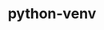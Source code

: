 ---
title: "python-venv"
layout: cache
categories: [package, develop]
meta: {"compilers": ["apple-clang@=16.0.0", "cce@=18.0.0", "gcc@=10.2.1", "gcc@=10.5.0", "gcc@=11.1.0", "gcc@=11.4.0", "gcc@=12.3.0", "gcc@=13.2.0", "gcc@=13.3.0", "gcc@=7.3.1", "gcc@=7.5.0", "gcc@=9.4.0", "oneapi@=2024.2.1"], "num_specs": 217, "num_specs_by_stack": {"aws-isc": 2, "aws-isc-aarch64": 2, "bootstrap-aarch64-darwin": 12, "bootstrap-x86_64-linux-gnu": 40, "build_systems": 5, "data-vis-sdk": 5, "developer-tools": 4, "developer-tools-aarch64-linux-gnu": 4, "developer-tools-darwin": 2, "developer-tools-manylinux2014": 1, "developer-tools-x86_64_v3-linux-gnu": 4, "e4s": 32, "e4s-cray-rhel": 5, "e4s-neoverse-v2": 22, "e4s-neoverse_v1": 10, "e4s-oneapi": 27, "e4s-power": 4, "e4s-rocm-external": 5, "hep": 5, "ml-darwin-aarch64-mps": 8, "ml-linux-aarch64-cpu": 20, "ml-linux-aarch64-cuda": 20, "ml-linux-x86_64-cpu": 20, "ml-linux-x86_64-cuda": 20, "ml-linux-x86_64-rocm": 20, "radiuss": 15, "root": 217, "tutorial": 10}, "oss": ["amzn2", "centos7", "rhel8", "sequoia", "ubuntu18.04", "ubuntu20.04", "ubuntu22.04", "ubuntu24.04"], "platforms": ["darwin", "linux"], "stacks": ["aws-isc", "aws-isc-aarch64", "bootstrap-aarch64-darwin", "bootstrap-x86_64-linux-gnu", "build_systems", "data-vis-sdk", "developer-tools", "developer-tools-aarch64-linux-gnu", "developer-tools-darwin", "developer-tools-manylinux2014", "developer-tools-x86_64_v3-linux-gnu", "e4s", "e4s-cray-rhel", "e4s-neoverse-v2", "e4s-neoverse_v1", "e4s-oneapi", "e4s-power", "e4s-rocm-external", "hep", "ml-darwin-aarch64-mps", "ml-linux-aarch64-cpu", "ml-linux-aarch64-cuda", "ml-linux-x86_64-cpu", "ml-linux-x86_64-cuda", "ml-linux-x86_64-rocm", "radiuss", "root", "tutorial"], "targets": ["aarch64", "neoverse_v1", "neoverse_v2", "ppc64le", "x86_64_v3"], "versions": ["1.0"]}
spec_details: [{"compiler": "gcc@=11.4.0", "hash": "2akpjexcxrfgjfoba4ok6qgm75mchbiy", "os": "ubuntu22.04", "platform": "linux", "size": "-", "stacks": ["e4s-neoverse-v2", "root"], "target": "neoverse_v2", "variants": ["build_system=generic"], "versions": ["1.0"]}, {"compiler": "gcc@=11.4.0", "hash": "2hv457ypdz44kzwdihlpbhuum5ca3hlh", "os": "ubuntu22.04", "platform": "linux", "size": "-", "stacks": ["e4s-neoverse_v1", "root"], "target": "neoverse_v1", "variants": ["build_system=generic"], "versions": ["1.0"]}, {"compiler": "apple-clang@=16.0.0", "hash": "2iiofrubhbqsoif77eb7kigtdz36t4wq", "os": "sequoia", "platform": "darwin", "size": "-", "stacks": ["bootstrap-aarch64-darwin", "root"], "target": "aarch64", "variants": ["build_system=generic"], "versions": ["1.0"]}, {"compiler": "oneapi@=2024.2.1", "hash": "2pmgd5lmeotferfrbt55pcwcrnhtmm33", "os": "ubuntu22.04", "platform": "linux", "size": "-", "stacks": ["e4s-oneapi", "root"], "target": "x86_64_v3", "variants": ["build_system=generic"], "versions": ["1.0"]}, {"compiler": "gcc@=11.4.0", "hash": "2q55jmwxnaxmmd266feufun3ardqu3f3", "os": "ubuntu22.04", "platform": "linux", "size": "-", "stacks": ["hep", "root"], "target": "x86_64_v3", "variants": ["build_system=generic"], "versions": ["1.0"]}, {"compiler": "gcc@=11.4.0", "hash": "2uix5avkqltfida4qodpy5nyzmmbgyko", "os": "ubuntu22.04", "platform": "linux", "size": "-", "stacks": ["e4s-neoverse-v2", "root"], "target": "neoverse_v2", "variants": ["build_system=generic"], "versions": ["1.0"]}, {"compiler": "gcc@=7.5.0", "hash": "36txcspt5wiv42y7ru4i44fe2qbs2zg3", "os": "ubuntu18.04", "platform": "linux", "size": "-", "stacks": ["build_systems", "radiuss", "root"], "target": "x86_64_v3", "variants": ["build_system=generic"], "versions": ["1.0"]}, {"compiler": "gcc@=9.4.0", "hash": "3bqf5mqli33hyuex3j4nqntf5h5zn4lk", "os": "ubuntu20.04", "platform": "linux", "size": "-", "stacks": ["e4s-power", "root"], "target": "ppc64le", "variants": ["build_system=generic"], "versions": ["1.0"]}, {"compiler": "gcc@=9.4.0", "hash": "3h5ruhesknm7mpsyb2cdn2g3nowvbxtj", "os": "ubuntu20.04", "platform": "linux", "size": "-", "stacks": ["e4s-power", "root"], "target": "ppc64le", "variants": ["build_system=generic"], "versions": ["1.0"]}, {"compiler": "gcc@=13.2.0", "hash": "3v2chcyzy5ziao67bngkoz2melnwqz4i", "os": "ubuntu24.04", "platform": "linux", "size": "-", "stacks": ["bootstrap-x86_64-linux-gnu", "ml-linux-x86_64-cpu", "ml-linux-x86_64-cuda", "ml-linux-x86_64-rocm", "root"], "target": "x86_64_v3", "variants": ["build_system=generic"], "versions": ["1.0"]}, {"compiler": "oneapi@=2024.2.1", "hash": "46y7kluixrs4tesqlydpwx46melnba4r", "os": "ubuntu22.04", "platform": "linux", "size": "-", "stacks": ["e4s-oneapi", "root"], "target": "x86_64_v3", "variants": ["build_system=generic"], "versions": ["1.0"]}, {"compiler": "gcc@=9.4.0", "hash": "47iyxqvaso3ev5clwsqtdknhdkiovsk7", "os": "ubuntu20.04", "platform": "linux", "size": "-", "stacks": ["e4s-power", "root"], "target": "ppc64le", "variants": ["build_system=generic"], "versions": ["1.0"]}, {"compiler": "gcc@=13.2.0", "hash": "4b5fhzylrgb4ufwfxn4mt7iv23oqevea", "os": "ubuntu24.04", "platform": "linux", "size": "-", "stacks": ["ml-linux-aarch64-cpu", "ml-linux-aarch64-cuda", "root"], "target": "aarch64", "variants": ["build_system=generic"], "versions": ["1.0"]}, {"compiler": "gcc@=13.2.0", "hash": "4srhldu23vb4o4aa6lznhbwczfyjnhtg", "os": "ubuntu24.04", "platform": "linux", "size": "-", "stacks": ["bootstrap-x86_64-linux-gnu", "ml-linux-x86_64-cpu", "ml-linux-x86_64-cuda", "ml-linux-x86_64-rocm", "root"], "target": "x86_64_v3", "variants": ["build_system=generic"], "versions": ["1.0"]}, {"compiler": "oneapi@=2024.2.1", "hash": "4sxxqbgw7ochvdg3kbhaukufkpn2so2q", "os": "ubuntu22.04", "platform": "linux", "size": "-", "stacks": ["e4s-oneapi", "root"], "target": "x86_64_v3", "variants": ["build_system=generic"], "versions": ["1.0"]}, {"compiler": "oneapi@=2024.2.1", "hash": "4umra5wuzfvewn2dqrigl667j4ryfp2s", "os": "ubuntu22.04", "platform": "linux", "size": "-", "stacks": ["e4s-oneapi", "root"], "target": "x86_64_v3", "variants": ["build_system=generic"], "versions": ["1.0"]}, {"compiler": "gcc@=13.2.0", "hash": "53mz4lk2q5lcl5xblnkyheli7q4zun5h", "os": "ubuntu24.04", "platform": "linux", "size": "-", "stacks": ["bootstrap-x86_64-linux-gnu", "root"], "target": "x86_64_v3", "variants": ["build_system=generic"], "versions": ["1.0"]}, {"compiler": "gcc@=13.3.0", "hash": "5ce6aboevqkh3fqbjxkrbheihfm7xmjn", "os": "rhel8", "platform": "linux", "size": "-", "stacks": ["developer-tools-aarch64-linux-gnu", "root"], "target": "aarch64", "variants": ["build_system=generic"], "versions": ["1.0"]}, {"compiler": "gcc@=10.2.1", "hash": "5ecbgso4doedolp4jcfbqkuqruihfr4s", "os": "centos7", "platform": "linux", "size": "-", "stacks": ["developer-tools-manylinux2014", "root"], "target": "x86_64_v3", "variants": ["build_system=generic"], "versions": ["1.0"]}, {"compiler": "gcc@=13.2.0", "hash": "5jjpvf6a64bxyijozahrpzeeqe5bpcrx", "os": "ubuntu24.04", "platform": "linux", "size": "-", "stacks": ["bootstrap-x86_64-linux-gnu", "ml-linux-x86_64-cpu", "ml-linux-x86_64-cuda", "ml-linux-x86_64-rocm", "root"], "target": "x86_64_v3", "variants": ["build_system=generic"], "versions": ["1.0"]}, {"compiler": "cce@=18.0.0", "hash": "5jlx4me2t27gfgxqjh3jsmgdugqrl5yd", "os": "rhel8", "platform": "linux", "size": "-", "stacks": ["e4s-cray-rhel", "root"], "target": "x86_64_v3", "variants": ["build_system=generic"], "versions": ["1.0"]}, {"compiler": "gcc@=7.3.1", "hash": "5qadkpu6afwpgjkzzy7gdbkibu6hf64h", "os": "amzn2", "platform": "linux", "size": "-", "stacks": ["aws-isc", "root"], "target": "x86_64_v3", "variants": ["build_system=generic"], "versions": ["1.0"]}, {"compiler": "gcc@=11.4.0", "hash": "5stsue4hjqeg4hwge6ckrb4tb2fdhv4r", "os": "ubuntu22.04", "platform": "linux", "size": "-", "stacks": ["e4s-neoverse-v2", "root"], "target": "neoverse_v2", "variants": ["build_system=generic"], "versions": ["1.0"]}, {"compiler": "gcc@=13.2.0", "hash": "5zamdgi6bp6sz6svjhzg6cg7kjl2q2fv", "os": "ubuntu24.04", "platform": "linux", "size": "-", "stacks": ["ml-linux-aarch64-cpu", "ml-linux-aarch64-cuda", "root"], "target": "aarch64", "variants": ["build_system=generic"], "versions": ["1.0"]}, {"compiler": "gcc@=13.2.0", "hash": "6h6tz5i776nqaq6kqy3lnguuqq6wy373", "os": "ubuntu24.04", "platform": "linux", "size": "-", "stacks": ["bootstrap-x86_64-linux-gnu", "ml-linux-x86_64-cpu", "ml-linux-x86_64-cuda", "ml-linux-x86_64-rocm", "root"], "target": "x86_64_v3", "variants": ["build_system=generic"], "versions": ["1.0"]}, {"compiler": "gcc@=11.4.0", "hash": "6jsvkrv2r4s7qqayhcdyxx4evqum6aco", "os": "ubuntu22.04", "platform": "linux", "size": "-", "stacks": ["e4s", "root"], "target": "x86_64_v3", "variants": ["build_system=generic"], "versions": ["1.0"]}, {"compiler": "gcc@=7.3.1", "hash": "6yggsm5riitiwsiteumsskmy3rpr5j7k", "os": "amzn2", "platform": "linux", "size": "-", "stacks": ["aws-isc-aarch64", "root"], "target": "aarch64", "variants": ["build_system=generic"], "versions": ["1.0"]}, {"compiler": "oneapi@=2024.2.1", "hash": "7aswtfme6clkaruq2ekw5jjr65i5yktb", "os": "ubuntu22.04", "platform": "linux", "size": "-", "stacks": ["e4s-oneapi", "root"], "target": "x86_64_v3", "variants": ["build_system=generic"], "versions": ["1.0"]}, {"compiler": "gcc@=11.4.0", "hash": "7wklytlfr52ngyczunszdabnjlrsaqwo", "os": "ubuntu22.04", "platform": "linux", "size": "-", "stacks": ["e4s-neoverse-v2", "root"], "target": "neoverse_v2", "variants": ["build_system=generic"], "versions": ["1.0"]}, {"compiler": "gcc@=13.2.0", "hash": "7xmwi2uckth44idhzmhxwh25oxu25dii", "os": "ubuntu24.04", "platform": "linux", "size": "-", "stacks": ["ml-linux-aarch64-cpu", "ml-linux-aarch64-cuda", "root"], "target": "aarch64", "variants": ["build_system=generic"], "versions": ["1.0"]}, {"compiler": "gcc@=11.4.0", "hash": "7z4p2vwnoj35725qvsok6gi2f6oitbsc", "os": "ubuntu22.04", "platform": "linux", "size": "-", "stacks": ["e4s-neoverse-v2", "root"], "target": "neoverse_v2", "variants": ["build_system=generic"], "versions": ["1.0"]}, {"compiler": "gcc@=11.4.0", "hash": "7zb6jjnmdcf5gxele3tanm5zcu7xwuiw", "os": "ubuntu22.04", "platform": "linux", "size": "-", "stacks": ["e4s-neoverse_v1", "root"], "target": "neoverse_v1", "variants": ["build_system=generic"], "versions": ["1.0"]}, {"compiler": "gcc@=7.5.0", "hash": "a32oq7szn7tt4jigoelh23i5lekkcsek", "os": "ubuntu18.04", "platform": "linux", "size": "-", "stacks": ["radiuss", "root"], "target": "x86_64_v3", "variants": ["build_system=generic"], "versions": ["1.0"]}, {"compiler": "cce@=18.0.0", "hash": "a46vvlmlpzjwu62qufkgckkmpkb5yaq5", "os": "rhel8", "platform": "linux", "size": "-", "stacks": ["e4s-cray-rhel", "root"], "target": "x86_64_v3", "variants": ["build_system=generic"], "versions": ["1.0"]}, {"compiler": "gcc@=13.3.0", "hash": "aiwzv3ulbwufrlpn4a3zpvke3vulq4uz", "os": "rhel8", "platform": "linux", "size": "-", "stacks": ["developer-tools-aarch64-linux-gnu", "root"], "target": "aarch64", "variants": ["build_system=generic"], "versions": ["1.0"]}, {"compiler": "gcc@=11.4.0", "hash": "aiyqj34styiqa7neaps7emfe7kixqi6s", "os": "ubuntu22.04", "platform": "linux", "size": "-", "stacks": ["e4s", "e4s-rocm-external", "root"], "target": "x86_64_v3", "variants": ["build_system=generic"], "versions": ["1.0"]}, {"compiler": "gcc@=11.1.0", "hash": "am7bdbs2bwjgy2soe6wgklkm5szzesq3", "os": "ubuntu20.04", "platform": "linux", "size": "-", "stacks": ["data-vis-sdk", "root"], "target": "x86_64_v3", "variants": ["build_system=generic"], "versions": ["1.0"]}, {"compiler": "gcc@=11.4.0", "hash": "an7whncglskbqe76nzynhv4kcaxif7rh", "os": "ubuntu22.04", "platform": "linux", "size": "-", "stacks": ["e4s", "root"], "target": "x86_64_v3", "variants": ["build_system=generic"], "versions": ["1.0"]}, {"compiler": "gcc@=13.2.0", "hash": "aom6r4x6mfax3gqa3ufvvopczlbnuri5", "os": "ubuntu24.04", "platform": "linux", "size": "-", "stacks": ["ml-linux-aarch64-cpu", "ml-linux-aarch64-cuda", "root"], "target": "aarch64", "variants": ["build_system=generic"], "versions": ["1.0"]}, {"compiler": "gcc@=11.4.0", "hash": "b3hlpgkgstoja3vkfx5owmxadjamn2p4", "os": "ubuntu22.04", "platform": "linux", "size": "-", "stacks": ["e4s-neoverse-v2", "root"], "target": "neoverse_v2", "variants": ["build_system=generic"], "versions": ["1.0"]}, {"compiler": "apple-clang@=16.0.0", "hash": "bgjd4nqggsywu23b4balnibruy2nfmu6", "os": "sequoia", "platform": "darwin", "size": "-", "stacks": ["bootstrap-aarch64-darwin", "ml-darwin-aarch64-mps", "root"], "target": "aarch64", "variants": ["build_system=generic"], "versions": ["1.0"]}, {"compiler": "gcc@=11.4.0", "hash": "buxzu2ype6i7djyfjitzq7pnnj373hwg", "os": "ubuntu22.04", "platform": "linux", "size": "-", "stacks": ["e4s", "hep", "root"], "target": "x86_64_v3", "variants": ["build_system=generic"], "versions": ["1.0"]}, {"compiler": "apple-clang@=16.0.0", "hash": "bx2tnibtwepqwom6mthd2o2inwqtzqhn", "os": "sequoia", "platform": "darwin", "size": "-", "stacks": ["bootstrap-aarch64-darwin", "root"], "target": "aarch64", "variants": ["build_system=generic"], "versions": ["1.0"]}, {"compiler": "gcc@=11.4.0", "hash": "c3xyw52rnlfocidfj36f4cqoq6xhjyo6", "os": "ubuntu22.04", "platform": "linux", "size": "-", "stacks": ["e4s-neoverse_v1", "root"], "target": "neoverse_v1", "variants": ["build_system=generic"], "versions": ["1.0"]}, {"compiler": "gcc@=7.5.0", "hash": "c5g3akgl3cgeuxyyov4lt6se6vjcyk2v", "os": "ubuntu18.04", "platform": "linux", "size": "-", "stacks": ["radiuss", "root"], "target": "x86_64_v3", "variants": ["build_system=generic"], "versions": ["1.0"]}, {"compiler": "cce@=18.0.0", "hash": "c7pf7emxrs3ltnz5kxjkeg5uytdtdf4m", "os": "rhel8", "platform": "linux", "size": "-", "stacks": ["e4s-cray-rhel", "root"], "target": "x86_64_v3", "variants": ["build_system=generic"], "versions": ["1.0"]}, {"compiler": "cce@=18.0.0", "hash": "cb26cyqfnpbgqyrm2pkmzpovzerdm7n5", "os": "rhel8", "platform": "linux", "size": "-", "stacks": ["e4s-cray-rhel", "root"], "target": "x86_64_v3", "variants": ["build_system=generic"], "versions": ["1.0"]}, {"compiler": "gcc@=7.5.0", "hash": "cc7ejvq6ee7tsy5juzrw4ztlcc553xpp", "os": "ubuntu18.04", "platform": "linux", "size": "-", "stacks": ["developer-tools", "root"], "target": "x86_64_v3", "variants": ["build_system=generic"], "versions": ["1.0"]}, {"compiler": "gcc@=13.2.0", "hash": "chxwssvklsbxrb3uhrrkt5rflizgcicj", "os": "ubuntu24.04", "platform": "linux", "size": "-", "stacks": ["bootstrap-x86_64-linux-gnu", "root"], "target": "x86_64_v3", "variants": ["build_system=generic"], "versions": ["1.0"]}, {"compiler": "gcc@=13.2.0", "hash": "cjvt5rctnblwq3fflui2chtlmgxvulhb", "os": "ubuntu24.04", "platform": "linux", "size": "-", "stacks": ["bootstrap-x86_64-linux-gnu", "ml-linux-x86_64-cpu", "ml-linux-x86_64-cuda", "ml-linux-x86_64-rocm", "root"], "target": "x86_64_v3", "variants": ["build_system=generic"], "versions": ["1.0"]}, {"compiler": "gcc@=13.2.0", "hash": "ckzedjuqrnbpnlkmow4nioobakgrg4nj", "os": "ubuntu24.04", "platform": "linux", "size": "-", "stacks": ["bootstrap-x86_64-linux-gnu", "root"], "target": "x86_64_v3", "variants": ["build_system=generic"], "versions": ["1.0"]}, {"compiler": "gcc@=13.2.0", "hash": "crioenhoyjdjbicficizrxpcgquxlo65", "os": "ubuntu24.04", "platform": "linux", "size": "-", "stacks": ["bootstrap-x86_64-linux-gnu", "root"], "target": "x86_64_v3", "variants": ["build_system=generic"], "versions": ["1.0"]}, {"compiler": "oneapi@=2024.2.1", "hash": "cvjb5375gydn77iksqjssoikijkwppep", "os": "ubuntu22.04", "platform": "linux", "size": "-", "stacks": ["e4s-oneapi", "root"], "target": "x86_64_v3", "variants": ["build_system=generic"], "versions": ["1.0"]}, {"compiler": "gcc@=7.5.0", "hash": "cyzg3kpwruq7evmska3au5ua6svvfepy", "os": "ubuntu18.04", "platform": "linux", "size": "-", "stacks": ["radiuss", "root"], "target": "x86_64_v3", "variants": ["build_system=generic"], "versions": ["1.0"]}, {"compiler": "oneapi@=2024.2.1", "hash": "dawivywcynaokvlsrkozfyrsnrl5kjey", "os": "ubuntu22.04", "platform": "linux", "size": "-", "stacks": ["e4s-oneapi", "root"], "target": "x86_64_v3", "variants": ["build_system=generic"], "versions": ["1.0"]}, {"compiler": "gcc@=13.2.0", "hash": "dc7lnvjg2oiidyg3thj5hvi56tm5jptf", "os": "ubuntu24.04", "platform": "linux", "size": "-", "stacks": ["bootstrap-x86_64-linux-gnu", "ml-linux-x86_64-cpu", "ml-linux-x86_64-cuda", "ml-linux-x86_64-rocm", "root"], "target": "x86_64_v3", "variants": ["build_system=generic"], "versions": ["1.0"]}, {"compiler": "gcc@=13.2.0", "hash": "dfn3jt6shvk4xztq6jiuduw7l6dqwpvg", "os": "ubuntu24.04", "platform": "linux", "size": "-", "stacks": ["bootstrap-x86_64-linux-gnu", "ml-linux-x86_64-cpu", "ml-linux-x86_64-cuda", "ml-linux-x86_64-rocm", "root"], "target": "x86_64_v3", "variants": ["build_system=generic"], "versions": ["1.0"]}, {"compiler": "gcc@=11.4.0", "hash": "dj7cydphbspsr2qxyq5zzlum3u36dgbi", "os": "ubuntu22.04", "platform": "linux", "size": "-", "stacks": ["e4s-neoverse-v2", "root"], "target": "neoverse_v2", "variants": ["build_system=generic"], "versions": ["1.0"]}, {"compiler": "gcc@=13.2.0", "hash": "dqtsq6rhjhb6yfbsp64yoya6v6jjdm42", "os": "ubuntu24.04", "platform": "linux", "size": "-", "stacks": ["bootstrap-x86_64-linux-gnu", "root"], "target": "x86_64_v3", "variants": ["build_system=generic"], "versions": ["1.0"]}, {"compiler": "gcc@=13.2.0", "hash": "duqafrciluekopoqauanq3ralmoic35v", "os": "ubuntu24.04", "platform": "linux", "size": "-", "stacks": ["bootstrap-x86_64-linux-gnu", "root"], "target": "x86_64_v3", "variants": ["build_system=generic"], "versions": ["1.0"]}, {"compiler": "gcc@=13.2.0", "hash": "efax33utxkwv2swtfyqpemkd3dkz4zro", "os": "ubuntu24.04", "platform": "linux", "size": "-", "stacks": ["bootstrap-x86_64-linux-gnu", "root"], "target": "x86_64_v3", "variants": ["build_system=generic"], "versions": ["1.0"]}, {"compiler": "gcc@=11.1.0", "hash": "egym5whvilyrpcvyr65bo4m6xlyj36ha", "os": "ubuntu20.04", "platform": "linux", "size": "-", "stacks": ["data-vis-sdk", "root"], "target": "x86_64_v3", "variants": ["build_system=generic"], "versions": ["1.0"]}, {"compiler": "gcc@=10.5.0", "hash": "ejjork53ieca3zmathk7jz2blrwruhzq", "os": "centos7", "platform": "linux", "size": "-", "stacks": ["developer-tools-x86_64_v3-linux-gnu", "root"], "target": "x86_64_v3", "variants": ["build_system=generic"], "versions": ["1.0"]}, {"compiler": "gcc@=13.2.0", "hash": "ep73nx55au67hemwjvzc7fipgybhtmau", "os": "ubuntu24.04", "platform": "linux", "size": "-", "stacks": ["bootstrap-x86_64-linux-gnu", "root"], "target": "x86_64_v3", "variants": ["build_system=generic"], "versions": ["1.0"]}, {"compiler": "gcc@=13.2.0", "hash": "er3bt34p7idbij6bnjhmudtri56qlbvv", "os": "ubuntu24.04", "platform": "linux", "size": "-", "stacks": ["ml-linux-aarch64-cpu", "ml-linux-aarch64-cuda", "root"], "target": "aarch64", "variants": ["build_system=generic"], "versions": ["1.0"]}, {"compiler": "gcc@=7.5.0", "hash": "er75h774m43aegloa27z5kmv4s3tfw5p", "os": "ubuntu18.04", "platform": "linux", "size": "-", "stacks": ["radiuss", "root"], "target": "x86_64_v3", "variants": ["build_system=generic"], "versions": ["1.0"]}, {"compiler": "oneapi@=2024.2.1", "hash": "esoz7gthh3fg5snn7tbfiohz7nx4wa72", "os": "ubuntu22.04", "platform": "linux", "size": "-", "stacks": ["e4s-oneapi", "root"], "target": "x86_64_v3", "variants": ["build_system=generic"], "versions": ["1.0"]}, {"compiler": "gcc@=11.4.0", "hash": "etk372mdabdiv5kes2ozti2oggl7re4z", "os": "ubuntu22.04", "platform": "linux", "size": "-", "stacks": ["e4s-neoverse_v1", "root"], "target": "neoverse_v1", "variants": ["build_system=generic"], "versions": ["1.0"]}, {"compiler": "gcc@=11.4.0", "hash": "evkch4xz5ljwhxxq4ztwoyorx2wbb52o", "os": "ubuntu22.04", "platform": "linux", "size": "-", "stacks": ["e4s", "root", "tutorial"], "target": "x86_64_v3", "variants": ["build_system=generic"], "versions": ["1.0"]}, {"compiler": "gcc@=7.5.0", "hash": "ex6w7witwhewcsvdccsegj4t6rg6lv7r", "os": "ubuntu18.04", "platform": "linux", "size": "-", "stacks": ["radiuss", "root"], "target": "x86_64_v3", "variants": ["build_system=generic"], "versions": ["1.0"]}, {"compiler": "gcc@=11.4.0", "hash": "f2jaudvygchfapkegjgn37ncra7gxz6p", "os": "ubuntu22.04", "platform": "linux", "size": "-", "stacks": ["e4s-neoverse-v2", "root"], "target": "neoverse_v2", "variants": ["build_system=generic"], "versions": ["1.0"]}, {"compiler": "gcc@=13.2.0", "hash": "f33teno6jhxkhkfrmtyfhufpugfhcwas", "os": "ubuntu24.04", "platform": "linux", "size": "-", "stacks": ["bootstrap-x86_64-linux-gnu", "root"], "target": "x86_64_v3", "variants": ["build_system=generic"], "versions": ["1.0"]}, {"compiler": "gcc@=11.4.0", "hash": "f53gpfv6hibeaeaubzlvkyefartoiavu", "os": "ubuntu22.04", "platform": "linux", "size": "-", "stacks": ["e4s-neoverse-v2", "root"], "target": "neoverse_v2", "variants": ["build_system=generic"], "versions": ["1.0"]}, {"compiler": "gcc@=7.5.0", "hash": "fc5rmikck3d4725hwqmeafxt7eqj6rhw", "os": "ubuntu18.04", "platform": "linux", "size": "-", "stacks": ["build_systems", "radiuss", "root"], "target": "x86_64_v3", "variants": ["build_system=generic"], "versions": ["1.0"]}, {"compiler": "gcc@=11.4.0", "hash": "fcjwn6v7nksavlamaarqyo7qelops3lj", "os": "ubuntu22.04", "platform": "linux", "size": "-", "stacks": ["e4s-neoverse-v2", "root"], "target": "neoverse_v2", "variants": ["build_system=generic"], "versions": ["1.0"]}, {"compiler": "gcc@=11.4.0", "hash": "fcv3zaz6qsyy5g4csi6aspa7xir3lpbc", "os": "ubuntu22.04", "platform": "linux", "size": "-", "stacks": ["e4s-neoverse_v1", "root"], "target": "neoverse_v1", "variants": ["build_system=generic"], "versions": ["1.0"]}, {"compiler": "gcc@=13.2.0", "hash": "fh3fux3p7rndukfrermnwhixr6sqlfm4", "os": "ubuntu24.04", "platform": "linux", "size": "-", "stacks": ["ml-linux-aarch64-cpu", "ml-linux-aarch64-cuda", "root"], "target": "aarch64", "variants": ["build_system=generic"], "versions": ["1.0"]}, {"compiler": "gcc@=12.3.0", "hash": "fhizfseqtytm77sfdpsfjmngr3tsweyr", "os": "ubuntu22.04", "platform": "linux", "size": "-", "stacks": ["root", "tutorial"], "target": "x86_64_v3", "variants": ["build_system=generic"], "versions": ["1.0"]}, {"compiler": "gcc@=13.3.0", "hash": "flpu6scm47lg2vb6lbm6bkg3ems6k2q3", "os": "rhel8", "platform": "linux", "size": "-", "stacks": ["developer-tools-aarch64-linux-gnu", "root"], "target": "aarch64", "variants": ["build_system=generic"], "versions": ["1.0"]}, {"compiler": "oneapi@=2024.2.1", "hash": "fqfzeppyvqflitnvrdb5fdlpakjnudfz", "os": "ubuntu22.04", "platform": "linux", "size": "-", "stacks": ["e4s-oneapi", "root"], "target": "x86_64_v3", "variants": ["build_system=generic"], "versions": ["1.0"]}, {"compiler": "gcc@=11.4.0", "hash": "ft5t5dsirre672p5pllyx2pfd4qgkz2w", "os": "ubuntu22.04", "platform": "linux", "size": "-", "stacks": ["e4s", "root"], "target": "x86_64_v3", "variants": ["build_system=generic"], "versions": ["1.0"]}, {"compiler": "gcc@=11.4.0", "hash": "g2monwjxswc5tbod4morw45xr3r72ezt", "os": "ubuntu22.04", "platform": "linux", "size": "-", "stacks": ["e4s-neoverse-v2", "root"], "target": "neoverse_v2", "variants": ["build_system=generic"], "versions": ["1.0"]}, {"compiler": "gcc@=11.4.0", "hash": "g3zalkjqtw2zmfsectfkw2vlpqx55syk", "os": "ubuntu22.04", "platform": "linux", "size": "-", "stacks": ["e4s", "root"], "target": "x86_64_v3", "variants": ["build_system=generic"], "versions": ["1.0"]}, {"compiler": "oneapi@=2024.2.1", "hash": "gik7eujug4424eflyburan6a2iuygs6u", "os": "ubuntu22.04", "platform": "linux", "size": "-", "stacks": ["e4s-oneapi", "root"], "target": "x86_64_v3", "variants": ["build_system=generic"], "versions": ["1.0"]}, {"compiler": "gcc@=13.2.0", "hash": "giryzuvtrjemuejv6ypbrkwn2pitegbg", "os": "ubuntu24.04", "platform": "linux", "size": "-", "stacks": ["bootstrap-x86_64-linux-gnu", "ml-linux-x86_64-cpu", "ml-linux-x86_64-cuda", "ml-linux-x86_64-rocm", "root"], "target": "x86_64_v3", "variants": ["build_system=generic"], "versions": ["1.0"]}, {"compiler": "oneapi@=2024.2.1", "hash": "gjqspkdnewy52zlmabqh6afewwegbbke", "os": "ubuntu22.04", "platform": "linux", "size": "-", "stacks": ["e4s-oneapi", "root"], "target": "x86_64_v3", "variants": ["build_system=generic"], "versions": ["1.0"]}, {"compiler": "gcc@=11.4.0", "hash": "gmz52qtbx42763po6wornig4lcwsdznn", "os": "ubuntu22.04", "platform": "linux", "size": "-", "stacks": ["e4s", "root"], "target": "x86_64_v3", "variants": ["build_system=generic"], "versions": ["1.0"]}, {"compiler": "gcc@=13.2.0", "hash": "gsinhgavox3m2l5x2meduah67f4isyyr", "os": "ubuntu24.04", "platform": "linux", "size": "-", "stacks": ["bootstrap-x86_64-linux-gnu", "root"], "target": "x86_64_v3", "variants": ["build_system=generic"], "versions": ["1.0"]}, {"compiler": "gcc@=7.5.0", "hash": "gv2hkongvdd2nxhzfkgtirxg5xjaeifa", "os": "ubuntu18.04", "platform": "linux", "size": "-", "stacks": ["radiuss", "root"], "target": "x86_64_v3", "variants": ["build_system=generic"], "versions": ["1.0"]}, {"compiler": "gcc@=13.2.0", "hash": "gyfwwggdjhfk6yett6k3ni4lj4zr4kk2", "os": "ubuntu24.04", "platform": "linux", "size": "-", "stacks": ["bootstrap-x86_64-linux-gnu", "ml-linux-x86_64-cpu", "ml-linux-x86_64-cuda", "ml-linux-x86_64-rocm", "root"], "target": "x86_64_v3", "variants": ["build_system=generic"], "versions": ["1.0"]}, {"compiler": "oneapi@=2024.2.1", "hash": "gyoszy5suvjn3i75lvzt3b7vxj63rnd3", "os": "ubuntu22.04", "platform": "linux", "size": "-", "stacks": ["e4s-oneapi", "root"], "target": "x86_64_v3", "variants": ["build_system=generic"], "versions": ["1.0"]}, {"compiler": "gcc@=13.2.0", "hash": "h7lkzq7ng4rigupujnfiwaj3wj5yp27y", "os": "ubuntu24.04", "platform": "linux", "size": "-", "stacks": ["ml-linux-aarch64-cpu", "ml-linux-aarch64-cuda", "root"], "target": "aarch64", "variants": ["build_system=generic"], "versions": ["1.0"]}, {"compiler": "gcc@=11.4.0", "hash": "hbu3oshgcw2oulkirjbb5dtybfopezyc", "os": "ubuntu22.04", "platform": "linux", "size": "-", "stacks": ["e4s-neoverse_v1", "root"], "target": "neoverse_v1", "variants": ["build_system=generic"], "versions": ["1.0"]}, {"compiler": "gcc@=7.5.0", "hash": "hdfhif4qsvpxc5f2wxfcqyohl55mmem6", "os": "ubuntu18.04", "platform": "linux", "size": "-", "stacks": ["developer-tools", "root"], "target": "x86_64_v3", "variants": ["build_system=generic"], "versions": ["1.0"]}, {"compiler": "apple-clang@=16.0.0", "hash": "hjhd3ox2t7nqr4pgctuok5pxd6jy6q4v", "os": "sequoia", "platform": "darwin", "size": "-", "stacks": ["bootstrap-aarch64-darwin", "ml-darwin-aarch64-mps", "root"], "target": "aarch64", "variants": ["build_system=generic"], "versions": ["1.0"]}, {"compiler": "oneapi@=2024.2.1", "hash": "hqs2aecncefnwmvw5cioql34ll3i3pk6", "os": "ubuntu22.04", "platform": "linux", "size": "-", "stacks": ["e4s-oneapi", "root"], "target": "x86_64_v3", "variants": ["build_system=generic"], "versions": ["1.0"]}, {"compiler": "gcc@=7.5.0", "hash": "htc462hy5dd6fcdsemt2dk7xhsimnrff", "os": "ubuntu18.04", "platform": "linux", "size": "-", "stacks": ["build_systems", "radiuss", "root"], "target": "x86_64_v3", "variants": ["build_system=generic"], "versions": ["1.0"]}, {"compiler": "gcc@=11.4.0", "hash": "htzfjlyogihknyyh6h4rkdelyxtnpjdy", "os": "ubuntu22.04", "platform": "linux", "size": "-", "stacks": ["e4s-neoverse-v2", "root"], "target": "neoverse_v2", "variants": ["build_system=generic"], "versions": ["1.0"]}, {"compiler": "gcc@=11.4.0", "hash": "hwmd3mhmetc62vhwewgbxybw5vtsc37r", "os": "ubuntu22.04", "platform": "linux", "size": "-", "stacks": ["e4s", "root", "tutorial"], "target": "x86_64_v3", "variants": ["build_system=generic"], "versions": ["1.0"]}, {"compiler": "gcc@=11.4.0", "hash": "hz6y5c6czqtml7dopcrlcos46tqg5sgt", "os": "ubuntu22.04", "platform": "linux", "size": "-", "stacks": ["e4s", "root"], "target": "x86_64_v3", "variants": ["build_system=generic"], "versions": ["1.0"]}, {"compiler": "gcc@=13.2.0", "hash": "hzafsl7amur5inxfb2uw2xu7vsg3a4rf", "os": "ubuntu24.04", "platform": "linux", "size": "-", "stacks": ["ml-linux-aarch64-cpu", "ml-linux-aarch64-cuda", "root"], "target": "aarch64", "variants": ["build_system=generic"], "versions": ["1.0"]}, {"compiler": "gcc@=13.2.0", "hash": "icbfazxk2uyumydy2goayh5vofxej54p", "os": "ubuntu24.04", "platform": "linux", "size": "-", "stacks": ["bootstrap-x86_64-linux-gnu", "ml-linux-x86_64-cpu", "ml-linux-x86_64-cuda", "ml-linux-x86_64-rocm", "root"], "target": "x86_64_v3", "variants": ["build_system=generic"], "versions": ["1.0"]}, {"compiler": "gcc@=13.2.0", "hash": "iiv6d7p4y5ck3r2bnegvtqohymsbgklo", "os": "ubuntu24.04", "platform": "linux", "size": "-", "stacks": ["bootstrap-x86_64-linux-gnu", "root"], "target": "x86_64_v3", "variants": ["build_system=generic"], "versions": ["1.0"]}, {"compiler": "gcc@=9.4.0", "hash": "il6ampfajizudgnvj6vrkrg743n2bwas", "os": "ubuntu20.04", "platform": "linux", "size": "-", "stacks": ["e4s-power", "root"], "target": "ppc64le", "variants": ["build_system=generic"], "versions": ["1.0"]}, {"compiler": "gcc@=13.2.0", "hash": "inb52gaj53ruzqjpau3bwfdnetpnzii2", "os": "ubuntu24.04", "platform": "linux", "size": "-", "stacks": ["bootstrap-x86_64-linux-gnu", "root"], "target": "x86_64_v3", "variants": ["build_system=generic"], "versions": ["1.0"]}, {"compiler": "oneapi@=2024.2.1", "hash": "iwjtrvfu2w6ouctkkkipbvlvdsyplooo", "os": "ubuntu22.04", "platform": "linux", "size": "-", "stacks": ["e4s-oneapi", "root"], "target": "x86_64_v3", "variants": ["build_system=generic"], "versions": ["1.0"]}, {"compiler": "gcc@=11.4.0", "hash": "iwt2thnr6uscq2w2vjsbhqb7rqbeyokc", "os": "ubuntu22.04", "platform": "linux", "size": "-", "stacks": ["e4s-neoverse-v2", "root"], "target": "neoverse_v2", "variants": ["build_system=generic"], "versions": ["1.0"]}, {"compiler": "gcc@=13.2.0", "hash": "jbgefcy2rvnunn7zrxoympxpgkiqjotc", "os": "ubuntu24.04", "platform": "linux", "size": "-", "stacks": ["bootstrap-x86_64-linux-gnu", "ml-linux-x86_64-cpu", "ml-linux-x86_64-cuda", "ml-linux-x86_64-rocm", "root"], "target": "x86_64_v3", "variants": ["build_system=generic"], "versions": ["1.0"]}, {"compiler": "gcc@=11.4.0", "hash": "jlec54hajzp5hoodiqqiiqwfdrqgrjay", "os": "ubuntu22.04", "platform": "linux", "size": "-", "stacks": ["e4s-neoverse-v2", "root"], "target": "neoverse_v2", "variants": ["build_system=generic"], "versions": ["1.0"]}, {"compiler": "gcc@=7.5.0", "hash": "jsoigawydpraa5uray5jsogofkbue3z7", "os": "ubuntu18.04", "platform": "linux", "size": "-", "stacks": ["radiuss", "root"], "target": "x86_64_v3", "variants": ["build_system=generic"], "versions": ["1.0"]}, {"compiler": "gcc@=11.4.0", "hash": "jwturwdtk5sytqeya4x4k3tnyuhvxhf5", "os": "ubuntu22.04", "platform": "linux", "size": "-", "stacks": ["e4s-neoverse_v1", "root"], "target": "neoverse_v1", "variants": ["build_system=generic"], "versions": ["1.0"]}, {"compiler": "apple-clang@=16.0.0", "hash": "k5mlfjapus3dyh3mynjek4c55lg2cyzn", "os": "sequoia", "platform": "darwin", "size": "-", "stacks": ["bootstrap-aarch64-darwin", "root"], "target": "aarch64", "variants": ["build_system=generic"], "versions": ["1.0"]}, {"compiler": "gcc@=7.3.1", "hash": "k637tekih24e3rugkplb6jaoxxshmyzz", "os": "amzn2", "platform": "linux", "size": "-", "stacks": ["aws-isc-aarch64", "root"], "target": "aarch64", "variants": ["build_system=generic"], "versions": ["1.0"]}, {"compiler": "gcc@=13.2.0", "hash": "k7347drafpwiu5ldnr3kljs4aemg42qh", "os": "ubuntu24.04", "platform": "linux", "size": "-", "stacks": ["bootstrap-x86_64-linux-gnu", "ml-linux-x86_64-cpu", "ml-linux-x86_64-cuda", "ml-linux-x86_64-rocm", "root"], "target": "x86_64_v3", "variants": ["build_system=generic"], "versions": ["1.0"]}, {"compiler": "gcc@=7.5.0", "hash": "kdjfth2zkt6k52cjhocar43zgnvzhwhp", "os": "ubuntu18.04", "platform": "linux", "size": "-", "stacks": ["developer-tools", "root"], "target": "x86_64_v3", "variants": ["build_system=generic"], "versions": ["1.0"]}, {"compiler": "gcc@=7.5.0", "hash": "kdshu6eu7mjieglpwwupc6y2hkzv6psy", "os": "ubuntu18.04", "platform": "linux", "size": "-", "stacks": ["build_systems", "radiuss", "root"], "target": "x86_64_v3", "variants": ["build_system=generic"], "versions": ["1.0"]}, {"compiler": "gcc@=12.3.0", "hash": "kimmr4sz2dtwykgaoenx37y6f3nimwfe", "os": "ubuntu22.04", "platform": "linux", "size": "-", "stacks": ["root", "tutorial"], "target": "x86_64_v3", "variants": ["build_system=generic"], "versions": ["1.0"]}, {"compiler": "gcc@=11.4.0", "hash": "kjf45a3xkmfqiif65zxyz32jihzqci45", "os": "ubuntu22.04", "platform": "linux", "size": "-", "stacks": ["e4s-neoverse-v2", "root"], "target": "neoverse_v2", "variants": ["build_system=generic"], "versions": ["1.0"]}, {"compiler": "apple-clang@=16.0.0", "hash": "kjfcdogra7xvca5bb6pimijnjktkpng2", "os": "sequoia", "platform": "darwin", "size": "-", "stacks": ["bootstrap-aarch64-darwin", "developer-tools-darwin", "ml-darwin-aarch64-mps", "root"], "target": "aarch64", "variants": ["build_system=generic"], "versions": ["1.0"]}, {"compiler": "gcc@=13.2.0", "hash": "kqtkwfspd3fotp5526mg2twjqjfujh3q", "os": "ubuntu24.04", "platform": "linux", "size": "-", "stacks": ["bootstrap-x86_64-linux-gnu", "ml-linux-x86_64-cpu", "ml-linux-x86_64-cuda", "ml-linux-x86_64-rocm", "root"], "target": "x86_64_v3", "variants": ["build_system=generic"], "versions": ["1.0"]}, {"compiler": "apple-clang@=16.0.0", "hash": "kvn32aubfom5drnq4ni273ub2iktziif", "os": "sequoia", "platform": "darwin", "size": "-", "stacks": ["bootstrap-aarch64-darwin", "ml-darwin-aarch64-mps", "root"], "target": "aarch64", "variants": ["build_system=generic"], "versions": ["1.0"]}, {"compiler": "gcc@=10.5.0", "hash": "l7qpqloopv3od4hvn3jvpnenbg7fmaij", "os": "centos7", "platform": "linux", "size": "-", "stacks": ["developer-tools-x86_64_v3-linux-gnu", "root"], "target": "x86_64_v3", "variants": ["build_system=generic"], "versions": ["1.0"]}, {"compiler": "apple-clang@=16.0.0", "hash": "ld2pysrtpn5lckwck3uukbjiyi27pn42", "os": "sequoia", "platform": "darwin", "size": "-", "stacks": ["bootstrap-aarch64-darwin", "root"], "target": "aarch64", "variants": ["build_system=generic"], "versions": ["1.0"]}, {"compiler": "cce@=18.0.0", "hash": "lf6kqyvuygwz3cdhyjg3tzrzsifa7f24", "os": "rhel8", "platform": "linux", "size": "-", "stacks": ["e4s-cray-rhel", "root"], "target": "x86_64_v3", "variants": ["build_system=generic"], "versions": ["1.0"]}, {"compiler": "gcc@=13.2.0", "hash": "lgqmvcneyk5iwjogj7zliq7h7dk25thy", "os": "ubuntu24.04", "platform": "linux", "size": "-", "stacks": ["bootstrap-x86_64-linux-gnu", "root"], "target": "x86_64_v3", "variants": ["build_system=generic"], "versions": ["1.0"]}, {"compiler": "oneapi@=2024.2.1", "hash": "likri7n5pknd7pnrshyri63az3p4mlky", "os": "ubuntu22.04", "platform": "linux", "size": "-", "stacks": ["e4s-oneapi", "root"], "target": "x86_64_v3", "variants": ["build_system=generic"], "versions": ["1.0"]}, {"compiler": "gcc@=13.2.0", "hash": "lxga6jhh5iwmvu2kxmndw55dieucqfo5", "os": "ubuntu24.04", "platform": "linux", "size": "-", "stacks": ["bootstrap-x86_64-linux-gnu", "ml-linux-x86_64-cpu", "ml-linux-x86_64-cuda", "ml-linux-x86_64-rocm", "root"], "target": "x86_64_v3", "variants": ["build_system=generic"], "versions": ["1.0"]}, {"compiler": "gcc@=13.3.0", "hash": "lzygjudv23nb5pl7cnvhzyco2y2j6ezz", "os": "rhel8", "platform": "linux", "size": "-", "stacks": ["developer-tools-aarch64-linux-gnu", "root"], "target": "aarch64", "variants": ["build_system=generic"], "versions": ["1.0"]}, {"compiler": "gcc@=11.4.0", "hash": "m2afafezqznzvr4lrzbaoex4zrn3mdsx", "os": "ubuntu22.04", "platform": "linux", "size": "-", "stacks": ["hep", "root"], "target": "x86_64_v3", "variants": ["build_system=generic"], "versions": ["1.0"]}, {"compiler": "gcc@=13.2.0", "hash": "m6jqnsccgfqsk5xrt25oytcb5yluvyla", "os": "ubuntu24.04", "platform": "linux", "size": "-", "stacks": ["bootstrap-x86_64-linux-gnu", "ml-linux-x86_64-cpu", "ml-linux-x86_64-cuda", "ml-linux-x86_64-rocm", "root"], "target": "x86_64_v3", "variants": ["build_system=generic"], "versions": ["1.0"]}, {"compiler": "gcc@=13.2.0", "hash": "mkehzqkjzaaewgal23gvygx2adinjo4a", "os": "ubuntu24.04", "platform": "linux", "size": "-", "stacks": ["ml-linux-aarch64-cpu", "ml-linux-aarch64-cuda", "root"], "target": "aarch64", "variants": ["build_system=generic"], "versions": ["1.0"]}, {"compiler": "gcc@=11.4.0", "hash": "mnb5nuv7w6sglonkueqj7e3mpr2p22hy", "os": "ubuntu22.04", "platform": "linux", "size": "-", "stacks": ["e4s", "root"], "target": "x86_64_v3", "variants": ["build_system=generic"], "versions": ["1.0"]}, {"compiler": "gcc@=11.1.0", "hash": "mpzdvcuiljxu7sh55mzcykarksmkozsu", "os": "ubuntu20.04", "platform": "linux", "size": "-", "stacks": ["data-vis-sdk", "root"], "target": "x86_64_v3", "variants": ["build_system=generic"], "versions": ["1.0"]}, {"compiler": "oneapi@=2024.2.1", "hash": "mvc2mvos52vxrq5vyl5a3fo3v5ffn5yc", "os": "ubuntu22.04", "platform": "linux", "size": "-", "stacks": ["e4s-oneapi", "root"], "target": "x86_64_v3", "variants": ["build_system=generic"], "versions": ["1.0"]}, {"compiler": "gcc@=13.2.0", "hash": "mvm2nczbfnucxcmvzbzd47oz5d7qfmtb", "os": "ubuntu24.04", "platform": "linux", "size": "-", "stacks": ["bootstrap-x86_64-linux-gnu", "ml-linux-x86_64-cpu", "ml-linux-x86_64-cuda", "ml-linux-x86_64-rocm", "root"], "target": "x86_64_v3", "variants": ["build_system=generic"], "versions": ["1.0"]}, {"compiler": "apple-clang@=16.0.0", "hash": "mw64ybkquwzc4mlzs5o6ypuwswnvfwrs", "os": "sequoia", "platform": "darwin", "size": "-", "stacks": ["bootstrap-aarch64-darwin", "ml-darwin-aarch64-mps", "root"], "target": "aarch64", "variants": ["build_system=generic"], "versions": ["1.0"]}, {"compiler": "gcc@=13.2.0", "hash": "n2gu4hmkw4osfurs5767n4bnvucl7gyg", "os": "ubuntu24.04", "platform": "linux", "size": "-", "stacks": ["bootstrap-x86_64-linux-gnu", "ml-linux-x86_64-cpu", "ml-linux-x86_64-cuda", "ml-linux-x86_64-rocm", "root"], "target": "x86_64_v3", "variants": ["build_system=generic"], "versions": ["1.0"]}, {"compiler": "gcc@=11.4.0", "hash": "n42bbbks2ebsbsfpyiicwnesqftboztr", "os": "ubuntu22.04", "platform": "linux", "size": "-", "stacks": ["e4s", "e4s-rocm-external", "root"], "target": "x86_64_v3", "variants": ["build_system=generic"], "versions": ["1.0"]}, {"compiler": "gcc@=13.2.0", "hash": "nniembjgpj55iqgzbwbza35cbo4qitwc", "os": "ubuntu24.04", "platform": "linux", "size": "-", "stacks": ["bootstrap-x86_64-linux-gnu", "root"], "target": "x86_64_v3", "variants": ["build_system=generic"], "versions": ["1.0"]}, {"compiler": "gcc@=13.2.0", "hash": "nnwwkpxpgjv3ttauv3ovqhttn7q6vl57", "os": "ubuntu24.04", "platform": "linux", "size": "-", "stacks": ["bootstrap-x86_64-linux-gnu", "root"], "target": "x86_64_v3", "variants": ["build_system=generic"], "versions": ["1.0"]}, {"compiler": "gcc@=12.3.0", "hash": "nq4kkb6vubkklobcmwebductjyvqq6jx", "os": "ubuntu22.04", "platform": "linux", "size": "-", "stacks": ["root", "tutorial"], "target": "x86_64_v3", "variants": ["build_system=generic"], "versions": ["1.0"]}, {"compiler": "gcc@=13.2.0", "hash": "o2nhzjspwn5qg6verlw3knna2pxooadc", "os": "ubuntu24.04", "platform": "linux", "size": "-", "stacks": ["ml-linux-aarch64-cpu", "ml-linux-aarch64-cuda", "root"], "target": "aarch64", "variants": ["build_system=generic"], "versions": ["1.0"]}, {"compiler": "gcc@=11.4.0", "hash": "o6reqlvv2xqkx5j7hfu6dsupqcvimokt", "os": "ubuntu22.04", "platform": "linux", "size": "-", "stacks": ["e4s-neoverse-v2", "root"], "target": "neoverse_v2", "variants": ["build_system=generic"], "versions": ["1.0"]}, {"compiler": "gcc@=11.1.0", "hash": "obds47yfysbmvxthkghyksixvpguxhxl", "os": "ubuntu20.04", "platform": "linux", "size": "-", "stacks": ["data-vis-sdk", "root"], "target": "x86_64_v3", "variants": ["build_system=generic"], "versions": ["1.0"]}, {"compiler": "oneapi@=2024.2.1", "hash": "odv625tyje7bcn2oix6aiuuayvgrupq7", "os": "ubuntu22.04", "platform": "linux", "size": "-", "stacks": ["e4s-oneapi", "root"], "target": "x86_64_v3", "variants": ["build_system=generic"], "versions": ["1.0"]}, {"compiler": "gcc@=13.2.0", "hash": "otlnq64or7ndki4s2nb7vtrgtb2riyb4", "os": "ubuntu24.04", "platform": "linux", "size": "-", "stacks": ["ml-linux-aarch64-cpu", "ml-linux-aarch64-cuda", "root"], "target": "aarch64", "variants": ["build_system=generic"], "versions": ["1.0"]}, {"compiler": "gcc@=11.4.0", "hash": "ou6bk77p6luk3rgfe7khdsbd6h2jgvei", "os": "ubuntu22.04", "platform": "linux", "size": "-", "stacks": ["e4s-neoverse_v1", "root"], "target": "neoverse_v1", "variants": ["build_system=generic"], "versions": ["1.0"]}, {"compiler": "oneapi@=2024.2.1", "hash": "p7vvezd36577xpjqemwqprrd3fozhfbd", "os": "ubuntu22.04", "platform": "linux", "size": "-", "stacks": ["e4s-oneapi", "root"], "target": "x86_64_v3", "variants": ["build_system=generic"], "versions": ["1.0"]}, {"compiler": "gcc@=7.5.0", "hash": "pap2ki2zf6ftibvyhcoiuc2kv27zwoe7", "os": "ubuntu18.04", "platform": "linux", "size": "-", "stacks": ["radiuss", "root"], "target": "x86_64_v3", "variants": ["build_system=generic"], "versions": ["1.0"]}, {"compiler": "oneapi@=2024.2.1", "hash": "q3iccjme46vmshw36m4shtvt5azazl42", "os": "ubuntu22.04", "platform": "linux", "size": "-", "stacks": ["e4s-oneapi", "root"], "target": "x86_64_v3", "variants": ["build_system=generic"], "versions": ["1.0"]}, {"compiler": "gcc@=12.3.0", "hash": "q4ktsgcdwib5mgtlqsz3fcqnlyjd3dwg", "os": "ubuntu22.04", "platform": "linux", "size": "-", "stacks": ["root", "tutorial"], "target": "x86_64_v3", "variants": ["build_system=generic"], "versions": ["1.0"]}, {"compiler": "gcc@=11.4.0", "hash": "q4wqybuskk4342kgw5n7avwx3x7pfvfu", "os": "ubuntu22.04", "platform": "linux", "size": "-", "stacks": ["e4s", "root"], "target": "x86_64_v3", "variants": ["build_system=generic"], "versions": ["1.0"]}, {"compiler": "gcc@=11.4.0", "hash": "qqzvxp3tufpzsi67u7chl6lwe7x3nray", "os": "ubuntu22.04", "platform": "linux", "size": "-", "stacks": ["e4s", "root"], "target": "x86_64_v3", "variants": ["build_system=generic"], "versions": ["1.0"]}, {"compiler": "gcc@=13.2.0", "hash": "qsp7wgz7iijnxipcixhyjclyrfgi42ql", "os": "ubuntu24.04", "platform": "linux", "size": "-", "stacks": ["ml-linux-aarch64-cpu", "ml-linux-aarch64-cuda", "root"], "target": "aarch64", "variants": ["build_system=generic"], "versions": ["1.0"]}, {"compiler": "gcc@=7.5.0", "hash": "qwe4ktwkxt4uvxoqfxhs3kraqkfdcgjr", "os": "ubuntu18.04", "platform": "linux", "size": "-", "stacks": ["developer-tools", "root"], "target": "x86_64_v3", "variants": ["build_system=generic"], "versions": ["1.0"]}, {"compiler": "gcc@=11.4.0", "hash": "qy5czm4kiz2wpz6n6yky4woeqizrqw3g", "os": "ubuntu22.04", "platform": "linux", "size": "-", "stacks": ["e4s", "root"], "target": "x86_64_v3", "variants": ["build_system=generic"], "versions": ["1.0"]}, {"compiler": "gcc@=11.4.0", "hash": "r3bfflh67vztnscjt7ytfn3qgw4n4y6w", "os": "ubuntu22.04", "platform": "linux", "size": "-", "stacks": ["e4s-neoverse-v2", "root"], "target": "neoverse_v2", "variants": ["build_system=generic"], "versions": ["1.0"]}, {"compiler": "oneapi@=2024.2.1", "hash": "r5h2jduok47bjdtgyg3azjhqxb3dhizo", "os": "ubuntu22.04", "platform": "linux", "size": "-", "stacks": ["e4s-oneapi", "root"], "target": "x86_64_v3", "variants": ["build_system=generic"], "versions": ["1.0"]}, {"compiler": "gcc@=11.4.0", "hash": "rfwjenex3kxwdngifzf53x2capa2j6x3", "os": "ubuntu22.04", "platform": "linux", "size": "-", "stacks": ["e4s-neoverse-v2", "root"], "target": "neoverse_v2", "variants": ["build_system=generic"], "versions": ["1.0"]}, {"compiler": "gcc@=11.4.0", "hash": "ro2vofihktipq4ijgmtda63n4jqw35si", "os": "ubuntu22.04", "platform": "linux", "size": "-", "stacks": ["e4s", "root", "tutorial"], "target": "x86_64_v3", "variants": ["build_system=generic"], "versions": ["1.0"]}, {"compiler": "oneapi@=2024.2.1", "hash": "ryitpp2kc2xy4fqrbph4jahwiiuwhg7t", "os": "ubuntu22.04", "platform": "linux", "size": "-", "stacks": ["e4s-oneapi", "root"], "target": "x86_64_v3", "variants": ["build_system=generic"], "versions": ["1.0"]}, {"compiler": "gcc@=11.4.0", "hash": "sf23pqxmtgvytpbnwost7y4fqt37ryds", "os": "ubuntu22.04", "platform": "linux", "size": "-", "stacks": ["e4s", "e4s-rocm-external", "root"], "target": "x86_64_v3", "variants": ["build_system=generic"], "versions": ["1.0"]}, {"compiler": "oneapi@=2024.2.1", "hash": "sknh2kef7kehmdldjd5zjrrs6t2dg3rt", "os": "ubuntu22.04", "platform": "linux", "size": "-", "stacks": ["e4s-oneapi", "root"], "target": "x86_64_v3", "variants": ["build_system=generic"], "versions": ["1.0"]}, {"compiler": "gcc@=11.4.0", "hash": "sr7lvnbvzpggk5cfwitvf2k3fcnpmc63", "os": "ubuntu22.04", "platform": "linux", "size": "-", "stacks": ["e4s", "root"], "target": "x86_64_v3", "variants": ["build_system=generic"], "versions": ["1.0"]}, {"compiler": "apple-clang@=16.0.0", "hash": "ssykhmnuty7dkrsgdf4rocxhontrl3dw", "os": "sequoia", "platform": "darwin", "size": "-", "stacks": ["bootstrap-aarch64-darwin", "ml-darwin-aarch64-mps", "root"], "target": "aarch64", "variants": ["build_system=generic"], "versions": ["1.0"]}, {"compiler": "gcc@=13.2.0", "hash": "stgmaxxwcbsmed4iwscjsd6aobqpnuij", "os": "ubuntu24.04", "platform": "linux", "size": "-", "stacks": ["ml-linux-aarch64-cpu", "ml-linux-aarch64-cuda", "root"], "target": "aarch64", "variants": ["build_system=generic"], "versions": ["1.0"]}, {"compiler": "gcc@=13.2.0", "hash": "sthqgtp2uq4ufl7ftqe6mmv2eopg2uyf", "os": "ubuntu24.04", "platform": "linux", "size": "-", "stacks": ["ml-linux-aarch64-cpu", "ml-linux-aarch64-cuda", "root"], "target": "aarch64", "variants": ["build_system=generic"], "versions": ["1.0"]}, {"compiler": "gcc@=11.4.0", "hash": "sueykr6ktfcl2hqeynolig7hjh4l6bgf", "os": "ubuntu22.04", "platform": "linux", "size": "-", "stacks": ["e4s-neoverse-v2", "root"], "target": "neoverse_v2", "variants": ["build_system=generic"], "versions": ["1.0"]}, {"compiler": "gcc@=7.5.0", "hash": "tcpivd5uqlnnjhhyrtp7cdjxj6hcpuqd", "os": "ubuntu18.04", "platform": "linux", "size": "-", "stacks": ["radiuss", "root"], "target": "x86_64_v3", "variants": ["build_system=generic"], "versions": ["1.0"]}, {"compiler": "gcc@=13.2.0", "hash": "tgibp3r3wtgbk6qwtl26u3byiixlaefu", "os": "ubuntu24.04", "platform": "linux", "size": "-", "stacks": ["bootstrap-x86_64-linux-gnu", "root"], "target": "x86_64_v3", "variants": ["build_system=generic"], "versions": ["1.0"]}, {"compiler": "gcc@=13.2.0", "hash": "tjpt5pfcrnsuxtomc3ecew7rmxrhhhzp", "os": "ubuntu24.04", "platform": "linux", "size": "-", "stacks": ["bootstrap-x86_64-linux-gnu", "root"], "target": "x86_64_v3", "variants": ["build_system=generic"], "versions": ["1.0"]}, {"compiler": "gcc@=7.3.1", "hash": "tpcjlcz26iilnutdi7afoq3isypafecc", "os": "amzn2", "platform": "linux", "size": "-", "stacks": ["aws-isc", "root"], "target": "x86_64_v3", "variants": ["build_system=generic"], "versions": ["1.0"]}, {"compiler": "gcc@=11.4.0", "hash": "tq3uvczlhj4afdldzmeusy5q3u4ogavy", "os": "ubuntu22.04", "platform": "linux", "size": "-", "stacks": ["e4s", "root"], "target": "x86_64_v3", "variants": ["build_system=generic"], "versions": ["1.0"]}, {"compiler": "gcc@=11.4.0", "hash": "tspjfsbujb5jdvj75vupxutqbs23s3p3", "os": "ubuntu22.04", "platform": "linux", "size": "-", "stacks": ["e4s", "root"], "target": "x86_64_v3", "variants": ["build_system=generic"], "versions": ["1.0"]}, {"compiler": "gcc@=11.4.0", "hash": "tt57idzf7pftre6fkf3ghpwnlwbb2f4m", "os": "ubuntu22.04", "platform": "linux", "size": "-", "stacks": ["e4s", "root", "tutorial"], "target": "x86_64_v3", "variants": ["build_system=generic"], "versions": ["1.0"]}, {"compiler": "gcc@=11.4.0", "hash": "tutldgaix667tak3cit3t6rgr7ycrxot", "os": "ubuntu22.04", "platform": "linux", "size": "-", "stacks": ["e4s", "e4s-rocm-external", "root"], "target": "x86_64_v3", "variants": ["build_system=generic"], "versions": ["1.0"]}, {"compiler": "gcc@=11.4.0", "hash": "udn5rczh4hd5uybaf7cqkrzqiiswzynb", "os": "ubuntu22.04", "platform": "linux", "size": "-", "stacks": ["e4s-neoverse-v2", "root"], "target": "neoverse_v2", "variants": ["build_system=generic"], "versions": ["1.0"]}, {"compiler": "gcc@=11.4.0", "hash": "ughj3nqh5bxpa7zbebqkoul5wd4m5ejk", "os": "ubuntu22.04", "platform": "linux", "size": "-", "stacks": ["e4s", "root", "tutorial"], "target": "x86_64_v3", "variants": ["build_system=generic"], "versions": ["1.0"]}, {"compiler": "gcc@=11.4.0", "hash": "uhv3pra3xqg2r5ttza3u35js2npfpza2", "os": "ubuntu22.04", "platform": "linux", "size": "-", "stacks": ["e4s", "root"], "target": "x86_64_v3", "variants": ["build_system=generic"], "versions": ["1.0"]}, {"compiler": "gcc@=13.2.0", "hash": "usizc2kqfa5pw2lkb5y7gdictmbj3744", "os": "ubuntu24.04", "platform": "linux", "size": "-", "stacks": ["bootstrap-x86_64-linux-gnu", "ml-linux-x86_64-cpu", "ml-linux-x86_64-cuda", "ml-linux-x86_64-rocm", "root"], "target": "x86_64_v3", "variants": ["build_system=generic"], "versions": ["1.0"]}, {"compiler": "gcc@=13.2.0", "hash": "uvhbluxuajbhwqqdpi6qbf36a3m34hci", "os": "ubuntu24.04", "platform": "linux", "size": "-", "stacks": ["bootstrap-x86_64-linux-gnu", "root"], "target": "x86_64_v3", "variants": ["build_system=generic"], "versions": ["1.0"]}, {"compiler": "gcc@=11.4.0", "hash": "v24lyuemtqlnpqebdl4ayjvdc77cmhuy", "os": "ubuntu22.04", "platform": "linux", "size": "-", "stacks": ["e4s", "root"], "target": "x86_64_v3", "variants": ["build_system=generic"], "versions": ["1.0"]}, {"compiler": "gcc@=11.4.0", "hash": "v3wtnlcd57ampkxts5qqdcxizlebq7te", "os": "ubuntu22.04", "platform": "linux", "size": "-", "stacks": ["e4s-neoverse-v2", "root"], "target": "neoverse_v2", "variants": ["build_system=generic"], "versions": ["1.0"]}, {"compiler": "gcc@=11.4.0", "hash": "vagsfy35kwhawzh3eizd6dtsbkwhdcpo", "os": "ubuntu22.04", "platform": "linux", "size": "-", "stacks": ["e4s", "e4s-rocm-external", "root"], "target": "x86_64_v3", "variants": ["build_system=generic"], "versions": ["1.0"]}, {"compiler": "gcc@=11.4.0", "hash": "vhapqugczz2taeiauewu5tono6zonxki", "os": "ubuntu22.04", "platform": "linux", "size": "-", "stacks": ["e4s-neoverse_v1", "root"], "target": "neoverse_v1", "variants": ["build_system=generic"], "versions": ["1.0"]}, {"compiler": "gcc@=11.4.0", "hash": "vhltmymnslzxgare7tncyakkexhqkz7k", "os": "ubuntu22.04", "platform": "linux", "size": "-", "stacks": ["e4s-neoverse-v2", "root"], "target": "neoverse_v2", "variants": ["build_system=generic"], "versions": ["1.0"]}, {"compiler": "gcc@=13.2.0", "hash": "vlv2lcp5p4pfrkioohxwwcey2c7npuyj", "os": "ubuntu24.04", "platform": "linux", "size": "-", "stacks": ["bootstrap-x86_64-linux-gnu", "root"], "target": "x86_64_v3", "variants": ["build_system=generic"], "versions": ["1.0"]}, {"compiler": "gcc@=11.1.0", "hash": "vmpigrhsfeipmmlbrlg7wmljgeuqa6fp", "os": "ubuntu20.04", "platform": "linux", "size": "-", "stacks": ["data-vis-sdk", "root"], "target": "x86_64_v3", "variants": ["build_system=generic"], "versions": ["1.0"]}, {"compiler": "gcc@=10.5.0", "hash": "vn7navoz64g22nprvtplq4p5fbykpsg6", "os": "centos7", "platform": "linux", "size": "-", "stacks": ["developer-tools-x86_64_v3-linux-gnu", "root"], "target": "x86_64_v3", "variants": ["build_system=generic"], "versions": ["1.0"]}, {"compiler": "gcc@=13.2.0", "hash": "voph2crqvmwubmhctfebmmbgp2lizrui", "os": "ubuntu24.04", "platform": "linux", "size": "-", "stacks": ["bootstrap-x86_64-linux-gnu", "root"], "target": "x86_64_v3", "variants": ["build_system=generic"], "versions": ["1.0"]}, {"compiler": "apple-clang@=16.0.0", "hash": "vpotlzbyufnc5bvcdexy2fprnianlphn", "os": "sequoia", "platform": "darwin", "size": "-", "stacks": ["bootstrap-aarch64-darwin", "ml-darwin-aarch64-mps", "root"], "target": "aarch64", "variants": ["build_system=generic"], "versions": ["1.0"]}, {"compiler": "oneapi@=2024.2.1", "hash": "vuskyetg7birai3k6pv23cvfqyacw4eh", "os": "ubuntu22.04", "platform": "linux", "size": "-", "stacks": ["e4s-oneapi", "root"], "target": "x86_64_v3", "variants": ["build_system=generic"], "versions": ["1.0"]}, {"compiler": "gcc@=13.2.0", "hash": "vuybla65mkm66zaetbv7thwapw5imhwk", "os": "ubuntu24.04", "platform": "linux", "size": "-", "stacks": ["ml-linux-aarch64-cpu", "ml-linux-aarch64-cuda", "root"], "target": "aarch64", "variants": ["build_system=generic"], "versions": ["1.0"]}, {"compiler": "gcc@=11.4.0", "hash": "w46tclnwvjyx5m6w4llyqnijvcpcim2f", "os": "ubuntu22.04", "platform": "linux", "size": "-", "stacks": ["e4s", "root"], "target": "x86_64_v3", "variants": ["build_system=generic"], "versions": ["1.0"]}, {"compiler": "gcc@=13.2.0", "hash": "wagx57suikyztqi7sxnu53no3gxbv63z", "os": "ubuntu24.04", "platform": "linux", "size": "-", "stacks": ["ml-linux-aarch64-cpu", "ml-linux-aarch64-cuda", "root"], "target": "aarch64", "variants": ["build_system=generic"], "versions": ["1.0"]}, {"compiler": "gcc@=13.2.0", "hash": "wqzfmjfhne7zntejnjtfmix57dym7zcv", "os": "ubuntu24.04", "platform": "linux", "size": "-", "stacks": ["ml-linux-aarch64-cpu", "ml-linux-aarch64-cuda", "root"], "target": "aarch64", "variants": ["build_system=generic"], "versions": ["1.0"]}, {"compiler": "gcc@=10.5.0", "hash": "wruapvfozqttgr7iscgrz2gngmnhi6px", "os": "centos7", "platform": "linux", "size": "-", "stacks": ["developer-tools-x86_64_v3-linux-gnu", "root"], "target": "x86_64_v3", "variants": ["build_system=generic"], "versions": ["1.0"]}, {"compiler": "gcc@=11.4.0", "hash": "x4wchfay63iz66udm35tyvwnhcuyygid", "os": "ubuntu22.04", "platform": "linux", "size": "-", "stacks": ["e4s", "root"], "target": "x86_64_v3", "variants": ["build_system=generic"], "versions": ["1.0"]}, {"compiler": "gcc@=11.4.0", "hash": "xc2b43igwg47mity3m7hshupzv7cnt3u", "os": "ubuntu22.04", "platform": "linux", "size": "-", "stacks": ["e4s", "hep", "root"], "target": "x86_64_v3", "variants": ["build_system=generic"], "versions": ["1.0"]}, {"compiler": "apple-clang@=16.0.0", "hash": "xohckm3aenzuoxndfzhq4gkazlubjrh2", "os": "sequoia", "platform": "darwin", "size": "-", "stacks": ["bootstrap-aarch64-darwin", "developer-tools-darwin", "ml-darwin-aarch64-mps", "root"], "target": "aarch64", "variants": ["build_system=generic"], "versions": ["1.0"]}, {"compiler": "oneapi@=2024.2.1", "hash": "xq3lxbvec2pgt7i3ef7pauujoitk23i7", "os": "ubuntu22.04", "platform": "linux", "size": "-", "stacks": ["e4s-oneapi", "root"], "target": "x86_64_v3", "variants": ["build_system=generic"], "versions": ["1.0"]}, {"compiler": "gcc@=11.4.0", "hash": "xtoecuh75tdx2bpbhzqyifmr3vvoccnp", "os": "ubuntu22.04", "platform": "linux", "size": "-", "stacks": ["e4s", "root"], "target": "x86_64_v3", "variants": ["build_system=generic"], "versions": ["1.0"]}, {"compiler": "gcc@=13.2.0", "hash": "xxmuxot67hgqzxbyyfgxn4zkr5uwwaho", "os": "ubuntu24.04", "platform": "linux", "size": "-", "stacks": ["ml-linux-aarch64-cpu", "ml-linux-aarch64-cuda", "root"], "target": "aarch64", "variants": ["build_system=generic"], "versions": ["1.0"]}, {"compiler": "oneapi@=2024.2.1", "hash": "xxp4h2fsrzrs6mteot5u7drucwmixpx4", "os": "ubuntu22.04", "platform": "linux", "size": "-", "stacks": ["e4s-oneapi", "root"], "target": "x86_64_v3", "variants": ["build_system=generic"], "versions": ["1.0"]}, {"compiler": "gcc@=13.2.0", "hash": "xy3nifzwdq4rz5yp5yobtattayupwt7u", "os": "ubuntu24.04", "platform": "linux", "size": "-", "stacks": ["ml-linux-aarch64-cpu", "ml-linux-aarch64-cuda", "root"], "target": "aarch64", "variants": ["build_system=generic"], "versions": ["1.0"]}, {"compiler": "gcc@=12.3.0", "hash": "xzoz4l5ftfgpewpn7b2yv2vwhj4v7x4y", "os": "ubuntu22.04", "platform": "linux", "size": "-", "stacks": ["root", "tutorial"], "target": "x86_64_v3", "variants": ["build_system=generic"], "versions": ["1.0"]}, {"compiler": "oneapi@=2024.2.1", "hash": "y3i7ueu7zqvl7vsnc6ztbdh6jg7snunx", "os": "ubuntu22.04", "platform": "linux", "size": "-", "stacks": ["e4s-oneapi", "root"], "target": "x86_64_v3", "variants": ["build_system=generic"], "versions": ["1.0"]}, {"compiler": "gcc@=13.2.0", "hash": "yjdtz4ics4aih46cvgtb3w7r3sx6x6rq", "os": "ubuntu24.04", "platform": "linux", "size": "-", "stacks": ["ml-linux-aarch64-cpu", "ml-linux-aarch64-cuda", "root"], "target": "aarch64", "variants": ["build_system=generic"], "versions": ["1.0"]}, {"compiler": "gcc@=13.2.0", "hash": "yoxn6mzofls25bjoeuzh363z67xdhmxl", "os": "ubuntu24.04", "platform": "linux", "size": "-", "stacks": ["bootstrap-x86_64-linux-gnu", "ml-linux-x86_64-cpu", "ml-linux-x86_64-cuda", "ml-linux-x86_64-rocm", "root"], "target": "x86_64_v3", "variants": ["build_system=generic"], "versions": ["1.0"]}, {"compiler": "gcc@=11.4.0", "hash": "ze3bj55xa57xtc6aqrvfdgdtjunchwit", "os": "ubuntu22.04", "platform": "linux", "size": "-", "stacks": ["e4s-neoverse_v1", "root"], "target": "neoverse_v1", "variants": ["build_system=generic"], "versions": ["1.0"]}, {"compiler": "oneapi@=2024.2.1", "hash": "zf4odcrglh7vpe2b3tpquerre4kda43z", "os": "ubuntu22.04", "platform": "linux", "size": "-", "stacks": ["e4s-oneapi", "root"], "target": "x86_64_v3", "variants": ["build_system=generic"], "versions": ["1.0"]}, {"compiler": "gcc@=7.5.0", "hash": "zg3u44kgmwgs6dvdxpd57mgg7qyyip7o", "os": "ubuntu18.04", "platform": "linux", "size": "-", "stacks": ["build_systems", "radiuss", "root"], "target": "x86_64_v3", "variants": ["build_system=generic"], "versions": ["1.0"]}, {"compiler": "gcc@=11.4.0", "hash": "zhu27pnt4czy63lpmaxmmhlm4atgnubk", "os": "ubuntu22.04", "platform": "linux", "size": "-", "stacks": ["e4s", "root"], "target": "x86_64_v3", "variants": ["build_system=generic"], "versions": ["1.0"]}, {"compiler": "gcc@=11.4.0", "hash": "zmacbazlwdiv47tfsowrejubii2asbsa", "os": "ubuntu22.04", "platform": "linux", "size": "-", "stacks": ["hep", "root"], "target": "x86_64_v3", "variants": ["build_system=generic"], "versions": ["1.0"]}, {"compiler": "gcc@=13.2.0", "hash": "zmutf3eguorsc5b2enaf2jtzpqax5x42", "os": "ubuntu24.04", "platform": "linux", "size": "-", "stacks": ["bootstrap-x86_64-linux-gnu", "ml-linux-x86_64-cpu", "ml-linux-x86_64-cuda", "ml-linux-x86_64-rocm", "root"], "target": "x86_64_v3", "variants": ["build_system=generic"], "versions": ["1.0"]}, {"compiler": "gcc@=7.5.0", "hash": "ztqoewvcnadvcccffdzcaixpulq766b5", "os": "ubuntu18.04", "platform": "linux", "size": "-", "stacks": ["radiuss", "root"], "target": "x86_64_v3", "variants": ["build_system=generic"], "versions": ["1.0"]}, {"compiler": "gcc@=11.4.0", "hash": "zxftv5e5u5kuvii6l54b3xpopk6fw7do", "os": "ubuntu22.04", "platform": "linux", "size": "-", "stacks": ["e4s", "root"], "target": "x86_64_v3", "variants": ["build_system=generic"], "versions": ["1.0"]}]
---